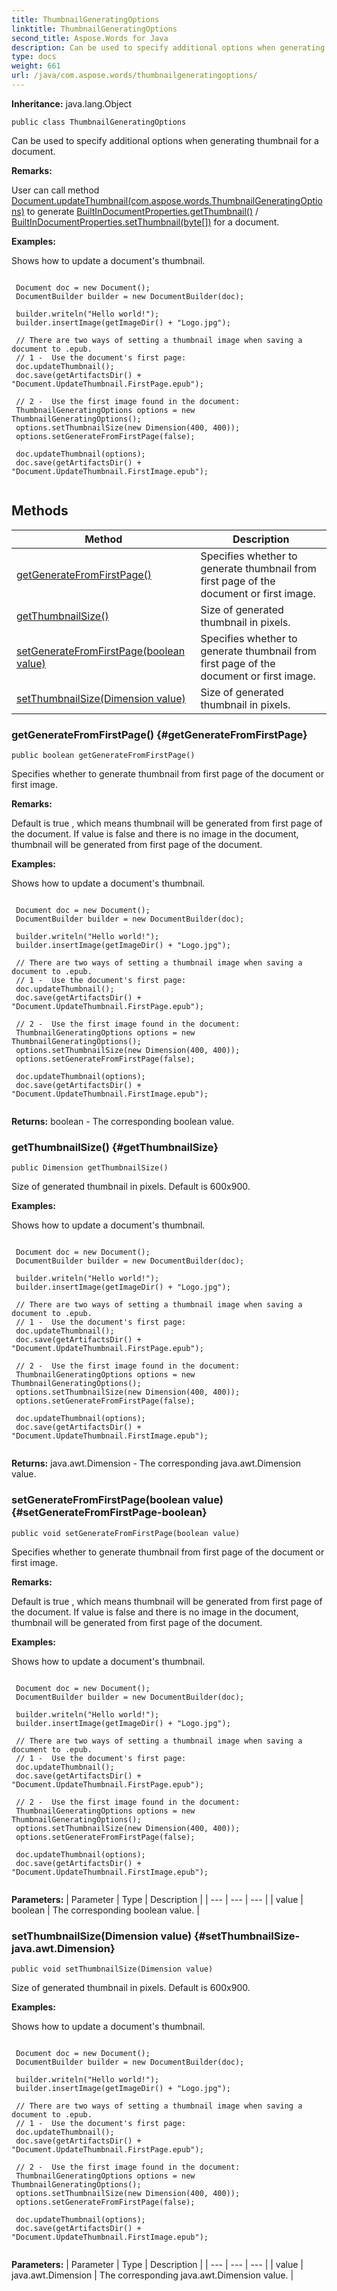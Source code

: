 ```yaml
---
title: ThumbnailGeneratingOptions
linktitle: ThumbnailGeneratingOptions
second_title: Aspose.Words for Java
description: Can be used to specify additional options when generating thumbnail for a document in Java.
type: docs
weight: 661
url: /java/com.aspose.words/thumbnailgeneratingoptions/
---
```


**Inheritance:**
java.lang.Object
```
public class ThumbnailGeneratingOptions
```

Can be used to specify additional options when generating thumbnail for a document.

 **Remarks:** 

User can call method [Document.updateThumbnail(com.aspose.words.ThumbnailGeneratingOptions)](../../com.aspose.words/document/\#updateThumbnail-com.aspose.words.ThumbnailGeneratingOptions) to generate [BuiltInDocumentProperties.getThumbnail()](../../com.aspose.words/builtindocumentproperties/\#getThumbnail) / [BuiltInDocumentProperties.setThumbnail(byte[])](../../com.aspose.words/builtindocumentproperties/\#setThumbnail-byte) for a document.

 **Examples:** 

Shows how to update a document's thumbnail.

```

 Document doc = new Document();
 DocumentBuilder builder = new DocumentBuilder(doc);

 builder.writeln("Hello world!");
 builder.insertImage(getImageDir() + "Logo.jpg");

 // There are two ways of setting a thumbnail image when saving a document to .epub.
 // 1 -  Use the document's first page:
 doc.updateThumbnail();
 doc.save(getArtifactsDir() + "Document.UpdateThumbnail.FirstPage.epub");

 // 2 -  Use the first image found in the document:
 ThumbnailGeneratingOptions options = new ThumbnailGeneratingOptions();
 options.setThumbnailSize(new Dimension(400, 400));
 options.setGenerateFromFirstPage(false);

 doc.updateThumbnail(options);
 doc.save(getArtifactsDir() + "Document.UpdateThumbnail.FirstImage.epub");
 
```
## Methods

| Method | Description |
| --- | --- |
| [getGenerateFromFirstPage()](#getGenerateFromFirstPage) | Specifies whether to generate thumbnail from first page of the document or first image. |
| [getThumbnailSize()](#getThumbnailSize) | Size of generated thumbnail in pixels. |
| [setGenerateFromFirstPage(boolean value)](#setGenerateFromFirstPage-boolean) | Specifies whether to generate thumbnail from first page of the document or first image. |
| [setThumbnailSize(Dimension value)](#setThumbnailSize-java.awt.Dimension) | Size of generated thumbnail in pixels. |
### getGenerateFromFirstPage() {#getGenerateFromFirstPage}
```
public boolean getGenerateFromFirstPage()
```


Specifies whether to generate thumbnail from first page of the document or first image.

 **Remarks:** 

Default is  true , which means thumbnail will be generated from first page of the document. If value is  false  and there is no image in the document, thumbnail will be generated from first page of the document.

 **Examples:** 

Shows how to update a document's thumbnail.

```

 Document doc = new Document();
 DocumentBuilder builder = new DocumentBuilder(doc);

 builder.writeln("Hello world!");
 builder.insertImage(getImageDir() + "Logo.jpg");

 // There are two ways of setting a thumbnail image when saving a document to .epub.
 // 1 -  Use the document's first page:
 doc.updateThumbnail();
 doc.save(getArtifactsDir() + "Document.UpdateThumbnail.FirstPage.epub");

 // 2 -  Use the first image found in the document:
 ThumbnailGeneratingOptions options = new ThumbnailGeneratingOptions();
 options.setThumbnailSize(new Dimension(400, 400));
 options.setGenerateFromFirstPage(false);

 doc.updateThumbnail(options);
 doc.save(getArtifactsDir() + "Document.UpdateThumbnail.FirstImage.epub");
 
```

**Returns:**
boolean - The corresponding  boolean  value.
### getThumbnailSize() {#getThumbnailSize}
```
public Dimension getThumbnailSize()
```


Size of generated thumbnail in pixels. Default is 600x900.

 **Examples:** 

Shows how to update a document's thumbnail.

```

 Document doc = new Document();
 DocumentBuilder builder = new DocumentBuilder(doc);

 builder.writeln("Hello world!");
 builder.insertImage(getImageDir() + "Logo.jpg");

 // There are two ways of setting a thumbnail image when saving a document to .epub.
 // 1 -  Use the document's first page:
 doc.updateThumbnail();
 doc.save(getArtifactsDir() + "Document.UpdateThumbnail.FirstPage.epub");

 // 2 -  Use the first image found in the document:
 ThumbnailGeneratingOptions options = new ThumbnailGeneratingOptions();
 options.setThumbnailSize(new Dimension(400, 400));
 options.setGenerateFromFirstPage(false);

 doc.updateThumbnail(options);
 doc.save(getArtifactsDir() + "Document.UpdateThumbnail.FirstImage.epub");
 
```

**Returns:**
java.awt.Dimension - The corresponding java.awt.Dimension value.
### setGenerateFromFirstPage(boolean value) {#setGenerateFromFirstPage-boolean}
```
public void setGenerateFromFirstPage(boolean value)
```


Specifies whether to generate thumbnail from first page of the document or first image.

 **Remarks:** 

Default is  true , which means thumbnail will be generated from first page of the document. If value is  false  and there is no image in the document, thumbnail will be generated from first page of the document.

 **Examples:** 

Shows how to update a document's thumbnail.

```

 Document doc = new Document();
 DocumentBuilder builder = new DocumentBuilder(doc);

 builder.writeln("Hello world!");
 builder.insertImage(getImageDir() + "Logo.jpg");

 // There are two ways of setting a thumbnail image when saving a document to .epub.
 // 1 -  Use the document's first page:
 doc.updateThumbnail();
 doc.save(getArtifactsDir() + "Document.UpdateThumbnail.FirstPage.epub");

 // 2 -  Use the first image found in the document:
 ThumbnailGeneratingOptions options = new ThumbnailGeneratingOptions();
 options.setThumbnailSize(new Dimension(400, 400));
 options.setGenerateFromFirstPage(false);

 doc.updateThumbnail(options);
 doc.save(getArtifactsDir() + "Document.UpdateThumbnail.FirstImage.epub");
 
```

**Parameters:**
| Parameter | Type | Description |
| --- | --- | --- |
| value | boolean | The corresponding  boolean  value. |

### setThumbnailSize(Dimension value) {#setThumbnailSize-java.awt.Dimension}
```
public void setThumbnailSize(Dimension value)
```


Size of generated thumbnail in pixels. Default is 600x900.

 **Examples:** 

Shows how to update a document's thumbnail.

```

 Document doc = new Document();
 DocumentBuilder builder = new DocumentBuilder(doc);

 builder.writeln("Hello world!");
 builder.insertImage(getImageDir() + "Logo.jpg");

 // There are two ways of setting a thumbnail image when saving a document to .epub.
 // 1 -  Use the document's first page:
 doc.updateThumbnail();
 doc.save(getArtifactsDir() + "Document.UpdateThumbnail.FirstPage.epub");

 // 2 -  Use the first image found in the document:
 ThumbnailGeneratingOptions options = new ThumbnailGeneratingOptions();
 options.setThumbnailSize(new Dimension(400, 400));
 options.setGenerateFromFirstPage(false);

 doc.updateThumbnail(options);
 doc.save(getArtifactsDir() + "Document.UpdateThumbnail.FirstImage.epub");
 
```

**Parameters:**
| Parameter | Type | Description |
| --- | --- | --- |
| value | java.awt.Dimension | The corresponding java.awt.Dimension value. |


